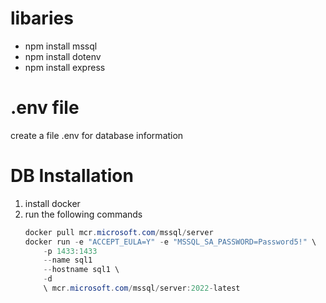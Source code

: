 # libaries 
- npm install mssql
- npm install dotenv
- npm install express

# .env file
create a file .env for database information

# DB Installation
1. install docker
2. run the following commands
    ```powershell
    docker pull mcr.microsoft.com/mssql/server 
    docker run -e "ACCEPT_EULA=Y" -e "MSSQL_SA_PASSWORD=Password5!" \ 
        -p 1433:1433 
        --name sql1 
        --hostname sql1 \ 
        -d 
        \ mcr.microsoft.com/mssql/server:2022-latest
    ```
